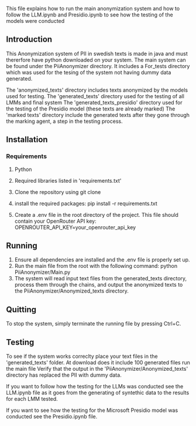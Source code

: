 This file explains how to run the main anonymization system and how to follow the LLM.ipynb and Presidio.ipynb to see how the testing of the models were conducted

## Introduction
This Anonymization system of PII in swedish texts is made in java and must thererfore have python downloaded on your system.
The main system can be found under the PiiAnonymizer directory. It includes a For_tests directory which was used for the tesing of the system not having dummy data generated.

The 'anonymized_texts' directory includes texts anonymized by the models used for testing.
The 'generated_texts' directory used for the testing of all LMMs and final system
The 'generated_texts_presidio' directory used for the testing of the Presidio model (these texts are already marked)
The 'marked texts' directory include the generated texts after they gone through the marking agent, a step in the testing process.


## Installation

### Requirements
1. Python
2. Required libraries listed in 'requirements.txt'

1. Clone the repository using git clone

2. install the required packages:
   pip install -r requirements.txt

3. Create a .env file in the root directory of the project. This file should contain your OpenRouter API key:
    OPENROUTER_API_KEY=your_openrouter_api_key

## Running
1. Ensure all dependencies are installed and the .env file is properly set up.
2. Run the main file from the root with the following command:
    python PiiAnonymizer/Main.py
3. The system will read input text files from the generated_texts directory, process them through the chains, and output the anonymized texts to the        PiiAnonymizer/Anonymized_texts directory.

## Quitting
To stop the system, simply terminate the running file by pressing Ctrl+C.

## Testing
To see if the system works correclty place your text files in the 'generated_texts' folder. At download does it include 100 generated files
run the main file
Verify that the output in the 'PiiAnonymizer/Anonymized_texts' directory has replaced the PII with dummy data.


If you want to follow how the testing for the LLMs was conducted see the LLM.ipynb file as it goes from the generating of syntethic data to the results for each LMM tested.

If you want to see how the testing for the Microsoft Presidio model was conducted see the Presidio.ipynb file.